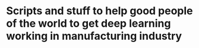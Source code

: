 # Scripts and stuff to help good people of the world to get deep learning working in manufacturing industry 

